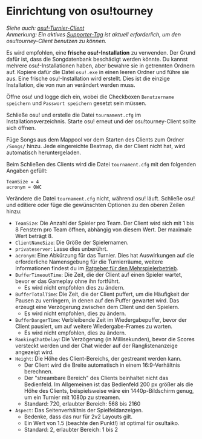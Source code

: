 # Einrichtung von osu!tourney

*Siehe auch: [osu!-Turnier-Client](/wiki/osu!_tournament_client)*\
*Anmerkung: Ein aktives [Supporter-Tag](/wiki/osu!supporter) ist aktuell erforderlich, um den osu!tourney-Client benutzen zu können.*

Es wird empfohlen, eine **frische osu!-Installation** zu verwenden. Der Grund dafür ist, dass die Songdatenbank beschädigt werden könnte. Du kannst mehrere osu!-Installationen haben, aber bewahre sie in getrennten Ordnern auf.
Kopiere dafür die Datei `osu!.exe` in einen leeren Ordner und führe sie aus. Eine frische osu!-Installation wird erstellt. Dies ist die einzige Installation, die von nun an verändert werden muss.

Öffne osu! und logge dich ein, wobei die Checkboxen `Benutzername speichern` und `Passwort speichern` gesetzt sein müssen.

Schließe osu! und erstelle die Datei `tournament.cfg` im Installationsverzeichnis. Starte osu! erneut und der osu!tourney-Client sollte sich öffnen.

Füge Songs aus dem Mappool vor dem Starten des Clients zum Ordner `/Songs/`  hinzu. Jede eingereichte Beatmap, die der Client nicht hat, wird automatisch heruntergeladen.

Beim Schließen des Clients wird die Datei `tournament.cfg` mit den folgenden Angaben gefüllt:

```
TeamSize = 4
acronym = OWC
```

Verändere die Datei `tournament.cfg` nicht, während osu! läuft. Schließe osu! und editiere oder füge die gewünschten Optionen zu den oberen Zeilen hinzu:

- `TeamSize`: Die Anzahl der Spieler pro Team. Der Client wird sich mit 1 bis 8 Fenstern pro Team öffnen, abhängig von diesem Wert. Der maximale Wert beträgt 8.
- `ClientNameSize`: Die Größe der Spielernamen.
- `privateserver`: Lasse dies unberührt.
- `acronym`: Eine Abkürzung für das Turnier. Dies hat Auswirkungen auf die erforderliche Namensgebung für die Turnierräume, weitere Informationen findest du im [Ratgeber für den Mehrspielerbetrieb](/wiki/osu!tourney/Multiplayer_usage).
- `BufferTimeoutTime`: Die Zeit, die der Client auf einen Spieler wartet, bevor er das Gameplay ohne ihn fortführt.
  - Es wird nicht empfohlen dies zu ändern.
- `BufferTotalTime`: Die Zeit, die der Client puffert, um die Häufigkeit der Pausen zu verringern, in denen auf den Puffer gewartet wird. Das erzeugt eine Verzögerung zwischen dem Client und den Spielern.
  - Es wird nicht empfohlen, dies zu ändern.
- `BufferDangerTime`: Verbleibende Zeit im Wiedergabepuffer, bevor der Client pausiert, um auf weitere Wiedergabe-Frames zu warten.
  - Es wird nicht empfohlen, dies zu ändern.
- `RankingChatDelay`: Die Verzögerung (in Millisekunden), bevor die Scores versteckt werden und der Chat wieder auf der Ranglistenanzeige angezeigt wird.
- `Height`: Die Höhe des Client-Bereichs, der gestreamt werden kann.
  - Der Client wird die Breite automatisch in einem 16:9-Verhältnis berechnen.
  - Der "streambare Bereich" des Clients beinhaltet nicht das Bedienfeld. Im Allgemeinen ist das Bedienfeld 200 px größer als die Höhe des Clients, beispielsweise wäre ein 1440p-Bildschirm genug, um ein Turnier mit 1080p zu streamen.
  - Standard: 720, erlaubter Bereich: 568 bis 2160
- `Aspect`: Das Seitenverhältnis der Spielfeldanzeigen.
  - Bedenke, dass das nur für 2v2 Layouts gilt.
  - Ein Wert von 1.5 (beachte den Punkt!) ist optimal für osu!taiko.
  - Standard: 2, erlaubter Bereich: 1 bis 2
